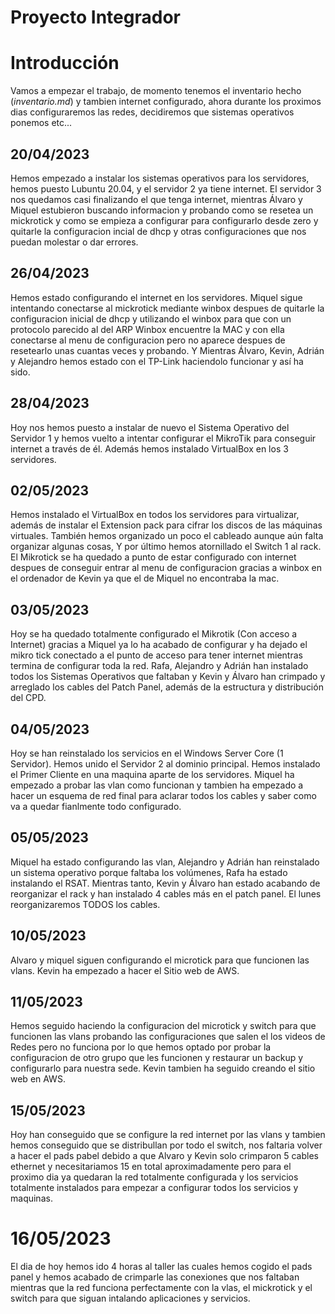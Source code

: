 # Proyecto Integrador

# Introducción 
Vamos a empezar el trabajo, de momento tenemos el inventario hecho (*inventario.md*) y tambien internet configurado, ahora durante los proximos dias configuraremos las redes, decidiremos que sistemas operativos ponemos etc...

## 20/04/2023
Hemos empezado a instalar los sistemas operativos para los servidores, hemos puesto Lubuntu 20.04, y el servidor 2 ya tiene internet. El servidor 3 nos quedamos casi finalizando el que tenga internet, mientras Álvaro y Miquel estubieron buscando informacion y probando como se resetea un mickrotick y como se empieza a configurar para configurarlo desde zero y quitarle la configuracion incial de dhcp y otras configuraciones que nos puedan molestar o dar errores.

## 26/04/2023
Hemos estado configurando el internet en los servidores. Miquel sigue intentando conectarse al mickrotick mediante winbox despues de quitarle la configuracion inicial de dhcp y utilizando el winbox para que con un protocolo parecido al del ARP Winbox encuentre la MAC y con ella conectarse al menu de configuracion pero no aparece despues de resetearlo unas cuantas veces y probando.
Y Mientras Álvaro, Kevin, Adrián y Alejandro hemos estado con el TP-Link haciendolo funcionar y así ha sido.

## 28/04/2023
Hoy nos hemos puesto a instalar de nuevo el Sistema Operativo del Servidor 1 y hemos vuelto a intentar configurar el MikroTik para conseguir internet a través de él.
Además hemos instalado VirtualBox en los 3 servidores.

## 02/05/2023
Hemos instalado el VirtualBox en todos los servidores para virtualizar, además de instalar el Extension pack para cifrar los discos de las máquinas virtuales. También hemos organizado un poco el cableado aunque aún falta organizar algunas cosas, Y por último hemos atornillado el Switch 1 al rack. El Mikrotick se ha quedado a punto de estar configurado con internet despues de conseguir entrar al menu de configuracion gracias a winbox en el ordenador de Kevin ya que el de Miquel no encontraba la mac.

## 03/05/2023
Hoy se ha quedado totalmente configurado el Mikrotik (Con acceso a Internet) gracias a Miquel ya lo ha acabado de configurar y ha dejado el mikro tick conectado a el punto de acceso para tener internet mientras termina de configurar toda la red. Rafa, Alejandro y Adrián han instalado todos los Sistemas Operativos que faltaban y Kevin y Álvaro han crimpado y arreglado los cables del Patch Panel, además de la estructura y distribución del CPD.

## 04/05/2023
Hoy se han reinstalado los servicios en el Windows Server Core (1 Servidor). Hemos unido el Servidor 2 al dominio principal. Hemos instalado el Primer Cliente en una maquina aparte de los servidores. Miquel ha empezado a probar las vlan como funcionan y tambien ha empezado a hacer un esquema de red final para aclarar todos los cables y saber como va a quedar fianlmente todo configurado.

## 05/05/2023
Miquel ha estado configurando las vlan, Alejandro y Adrián han reinstalado un sistema operativo porque faltaba los volúmenes, Rafa ha estado instalando el RSAT. Mientras tanto, Kevin y Álvaro han estado acabando de reorganizar el rack y han instalado 4 cables más en el patch panel. El lunes reorganizaremos TODOS los cables.

## 10/05/2023
Alvaro y miquel siguen configurando el microtick para que funcionen las vlans. Kevin ha empezado a hacer el Sitio web de AWS.

## 11/05/2023
Hemos seguido haciendo la configuracion del microtick y switch para que funcionen las vlans probando las configuraciones que salen el los videos de Redes pero no funciona por lo que hemos optado por probar la configuracion de otro grupo que les funcionen y restaurar un backup y configurarlo para nuestra sede. Kevin tambien ha seguido creando el sitio web en AWS.

## 15/05/2023
Hoy han conseguido que se configure la red internet por las vlans y tambien hemos conseguido que se distribullan por todo el switch, nos faltaria volver a hacer el pads pabel debido a que Alvaro y Kevin solo crimparon 5 cables ethernet y necesitariamos 15 en total aproximadamente pero para el proximo dia ya quedaran la red totalmente configurada y los servicios totalmente instalados para empezar a configurar todos los servicios y maquinas.

# 16/05/2023
El dia de hoy hemos ido 4 horas al taller las cuales hemos cogido el pads panel y hemos acabado de crimparle las conexiones que nos faltaban mientras que la red funciona perfectamente con la vlas, el mickrotick y el switch para que siguan intalando aplicaciones y servicios.
